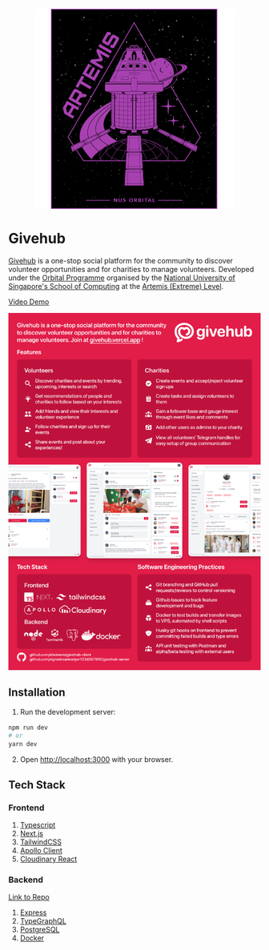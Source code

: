 <p align="center">
  <img src="/public/badge.png" />
</p>


# Givehub


[Givehub](https://givehub.vercel.app) is a one-stop social platform for the community to discover volunteer opportunities and for charities to manage volunteers. Developed under the [Orbital Programme](https://orbital.comp.nus.edu.sg/) organised by the [National University of Singapore's School of Computing](https://www.comp.nus.edu.sg/) at the [Artemis (Extreme) Level](https://credentials.nus.edu.sg/b434c087-61bd-42f5-a157-607779dfcb84).


[Video Demo](https://drive.google.com/file/d/1X8tT1lfV0-4gXMUvU47GiLnEsxqBprgZ/view?usp=sharing)


<p align="center">
  <img src="/public/poster.png" />
</p>


## Installation


1. Run the development server:


```bash
npm run dev
# or
yarn dev
```

2. Open [http://localhost:3000](http://localhost:3000) with your browser.


## Tech Stack


### Frontend


1. [Typescript](https://www.typescriptlang.org/)
2. [Next.js](https://nextjs.org/)
3. [TailwindCSS](https://tailwindcss.com/)
4. [Apollo Client](https://www.apollographql.com/docs/react/)
5. [Cloudinary React](https://cloudinary.com/documentation/react_integration)


### Backend


[Link to Repo](https://github.com/vigneshsankariyer1234567890/ghn)


1. [Express](https://expressjs.com/)
2. [TypeGraphQL](https://typegraphql.com/)
3. [PostgreSQL](https://www.postgresql.org/)
4. [Docker](https://www.docker.com/)
